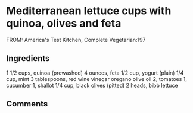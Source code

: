 # Mediterranean lettuce cups with quinoa, olives and feta

FROM: America's Test Kitchen, Complete Vegetarian:197

## Ingredients

1 1/2 cups, quinoa (prewashed)
4 ounces, feta
1/2 cup, yogurt (plain)
1/4 cup, mint
3 tablespoons, red wine vinegar
oregano
olive oil
2, tomatoes
1, cucumber
1, shallot
1/4 cup, black olives (pitted)
2 heads, bibb lettuce

## Comments

